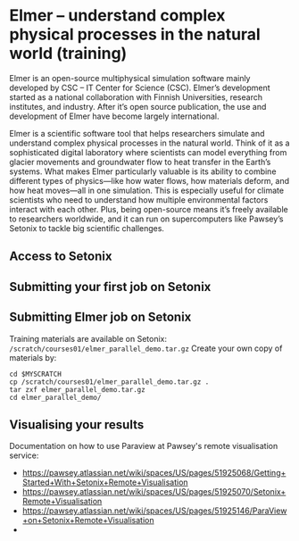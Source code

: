 # Elmer – understand complex physical processes in the natural world (training)
Elmer is an open-source multiphysical simulation software mainly developed by CSC – IT Center for Science (CSC). Elmer’s development started as a national collaboration with Finnish Universities, research institutes, and industry. After it’s open source publication, the use and development of Elmer have become largely international.

Elmer is a scientific software tool that helps researchers simulate and understand complex physical processes in the natural world. Think of it as a sophisticated digital laboratory where scientists can model everything from glacier movements and groundwater flow to heat transfer in the Earth’s systems. What makes Elmer particularly valuable is its ability to combine different types of physics—like how water flows, how materials deform, and how heat moves—all in one simulation. This is especially useful for climate scientists who need to understand how multiple environmental factors interact with each other. Plus, being open-source means it’s freely available to researchers worldwide, and it can run on supercomputers like Pawsey’s Setonix to tackle big scientific challenges.

## Access to Setonix
## Submitting your first job on Setonix
## Submitting Elmer job on Setonix
Training materials are available on Setonix: `/scratch/courses01/elmer_parallel_demo.tar.gz`
Create your own copy of materials by:

    cd $MYSCRATCH
    cp /scratch/courses01/elmer_parallel_demo.tar.gz .
    tar zxf elmer_parallel_demo.tar.gz
    cd elmer_parallel_demo/



## Visualising your results
Documentation on how to use Paraview at Pawsey's remote visualisation service: 
- https://pawsey.atlassian.net/wiki/spaces/US/pages/51925068/Getting+Started+With+Setonix+Remote+Visualisation
- https://pawsey.atlassian.net/wiki/spaces/US/pages/51925070/Setonix+Remote+Visualisation
- https://pawsey.atlassian.net/wiki/spaces/US/pages/51925146/ParaView+on+Setonix+Remote+Visualisation
- 
